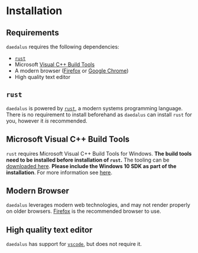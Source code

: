 # Installation

## Requirements
`daedalus` requires the following dependencies:
- [`rust`]
- Microsoft [Visual C++ Build Tools](https://visualstudio.microsoft.com/downloads/#build-tools-for-visual-studio-2019)
- A modern browser ([Firefox] or [Google Chrome](https://www.google.com/chrome/index.html))
- High quality text editor

## `rust`
`daedalus` is powered by [`rust`], a modern systems programming language.
There is no requirement to install beforehand as `daedalus` can install `rust` for you, however it _is_ recommended.

## Microsoft Visual C++ Build Tools
`rust` requires Microsoft Visual C++ Build Tools for Windows. **The build tools need to be installed before installation of `rust`.** The tooling can be [downloaded
here](https://visualstudio.microsoft.com/downloads/#build-tools-for-visual-studio-2019).
**Please include the Windows 10 SDK as part of the installation**. For more information see [here](https://www.rust-lang.org/tools/install).

## Modern Browser
`daedalus` leverages modern web technologies, and may not render properly on older browsers. [Firefox] is the recommended browser to use.

## High quality text editor
`daedalus` has support for [`vscode`], but does not require it.

[`rust`]: https://www.rust-lang.org/
[Firefox]: https://www.mozilla.org/en-US/firefox/new/
[`vscode`]: https://code.visualstudio.com/
